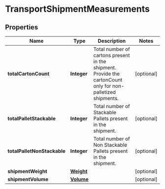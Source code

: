 # TransportShipmentMeasurements

## Properties
Name | Type | Description | Notes
------------ | ------------- | ------------- | -------------
**totalCartonCount** | **Integer** | Total number of cartons present in the shipment. Provide the cartonCount only for non-palletized shipments. |  [optional]
**totalPalletStackable** | **Integer** | Total number of Stackable Pallets present in the shipment. |  [optional]
**totalPalletNonStackable** | **Integer** | Total number of Non Stackable Pallets present in the shipment. |  [optional]
**shipmentWeight** | [**Weight**](Weight.md) |  |  [optional]
**shipmentVolume** | [**Volume**](Volume.md) |  |  [optional]
